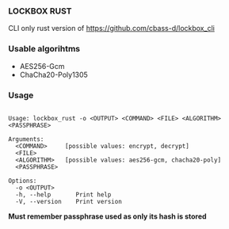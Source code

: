 ### LOCKBOX RUST
CLI only rust version of https://github.com/cbass-d/lockbox_cli

### Usable algorihtms
* AES256-Gcm
* ChaCha20-Poly1305

### Usage
```

Usage: lockbox_rust -o <OUTPUT> <COMMAND> <FILE> <ALGORITHM> <PASSPHRASE>

Arguments:
  <COMMAND>     [possible values: encrypt, decrypt]
  <FILE>        
  <ALGORITHM>   [possible values: aes256-gcm, chacha20-poly]
  <PASSPHRASE>  

Options:
  -o <OUTPUT>      
  -h, --help       Print help
  -V, --version    Print version

```

**Must remember passphrase used as only its hash is stored**

